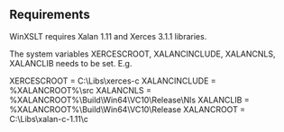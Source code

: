 ## Requirements

WinXSLT requires Xalan 1.11 and Xerces 3.1.1 libraries.

The system variables XERCESCROOT, XALANCINCLUDE, XALANCNLS, XALANCLIB needs 
to be set. E.g.

XERCESCROOT    = C:\Libs\xerces-c
XALANCINCLUDE  = %XALANCROOT%\src
XALANCNLS      = %XALANCROOT%\Build\Win64\VC10\Release\Nls
XALANCLIB      = %XALANCROOT%\Build\Win64\VC10\Release
XALANCROOT     = C:\Libs\xalan-c-1.11\c